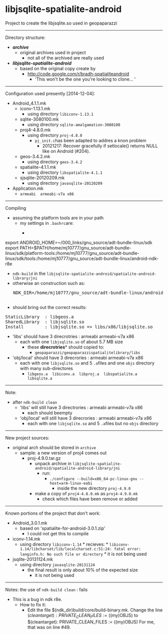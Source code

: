 libjsqlite-spatialite-android
=============================

Project to create the libjsqlite.so used in geopaparazzi

---

Directory structure:
* ***archive***
   * original archives used in project
      * not all of the archived are really used
* ***libjsqlite-spatialite-android***
   * based on the original copy create by
      * http://code.google.com/r/bradh-spatialiteandroid
         * 'This won't be the one you're looking to clone... '

 ---

Configuration used presently [2014-12-04]:
* Android_4.1.1.mk
   * iconv-1.13.1.mk
      * using directory `libiconv-1.13.1`
   * sqlite-3080100.mk
      * using directory `sqlite-amalgamation-3080100`
   * proj4-4.8.0.mk
      * using directory `proj-4.8.0`
         * `pj_init.c`has been adapted to addres a knon problem
            * 20121217: Recover gracefully if setlocale() returns NULL like on Android (#204).
   * geos-3.4.2.mk
      * using directory `geos-3.4.2`
   * spatialite-4.1.1.mk
      * using directory `libspatialite-4.1.1`
   * sjsqlite-20120209.mk
      * using directory `javasqlite-20120209`
* Application.mk
   * `armeabi  armeabi-v7a x86`

---
Compiling
* assuming the platform tools are in your path
   * my settings in `.bashrc`are:
      * <pre>
export ANDROID_HOME=~/000_links/gnu_source/adt-bundle-linux/sdk
export PATH=$PATH/home/mj10777/gnu_source/adt-bundle-linux/sdk/platform-tools:/home/mj10777/gnu_source/adt-bundle-linux/sdk/tools:/home/mj10777/gnu_source/adt-bundle-linux/android-ndk-r8e
</pre>
   * `ndk-build` in the `libjsqlite-spatialite-android/spatialite-android-library/jni`
   * otherwise an construction such as:
   <pre>
   NDK_DIR=/home/mj10777/gnu_source/adt-bundle-linux/android-ndk-r8e ndk-build
   </pre>

  * should bring out the correct results:
<pre>
StaticLibrary  : libgeos.a
SharedLibrary  : libjsqlite.so
Install        : libjsqlite.so => libs/x86/libjsqlite.so
</pre>
   * 'libs' should have 3 direcrotries : armeabi  armeabi-v7a  x86
      * each with one `libjsqlite.so` of about 5.7 MB size
         * these **direcrotries*** should copied to:
            * `geopaparazzi/geopaparazzispatialitelibrary/libs`
   * 'obj/local' should have 3 direcrories : armeabi  armeabi-v7a  x86
      * each with one `libjsqlite.so` and 5 `.a`files and one `objs` directory with many sub-directores
         * `libgeos.a  libiconv.a  libproj.a  libspatialite.a  libsqlite.a`

---

Note:
* after `ndk-build clean`
   * 'libs' will still have 3 directrories : armeabi  armeabi-v7a  x86
      * each should beempty
   * 'obj/local' will still have 3 direcrories : armeabi  armeabi-v7a  x86
      * each with one `libjsqlite.so` and 5 `.a`files but no `objs` directory

---
New project sources:
* original arch should be stored in `archive`
   * sample: a new version of proj4 comes out
      * proj-4.9.0.tar.gz
         * unpack archive in `libjsqlite-spatialite-android/spatialite-android-library/jni`
             * run:
                * `./configure --build=x86_64-pc-linux-gnu --host=arm-linux-eabi`
                   * inside the new directory `proj-4.9.0`
         * make a copy of `proj4-4.8.0.mk` as `proj4-4.9.0.mk`
            * check which files have been remove or added

---


Known portions of the project that don't work:
* Android_3.0.1.mk
   * based on 'spatialite-for-android-3.0.1.zip'
      * I could not get this to compile
* iconv-1.14.mk
   * using directory `libiconv-1.14`
         * recieves:
            * `libiconv-1.14/libcharset/lib/localcharset.c:51:24: fatal error: langinfo.h: No such file or directory`
               * it is not being used
* jsqlite-20131124.mk
   * using directory `javasqlite-20131124`
      * the final result is only about 10% of the expected size
         * it is not being used

---

Notes: the use of `ndk-build clean` : fails
* This is a bug in ndk r8e.
   * How to fix it:
      * Edit the file $(ndk_dir)build/core/build-binary.mk. Change the line
$(cleantarget): PRIVATE_CLEAN_FILES := ($(my)OBJS)
to
$(cleantarget): PRIVATE_CLEAN_FILES := $($(my)OBJS)
For me, that was on line #49.
